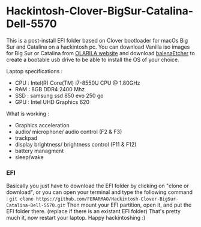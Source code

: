 # Hackintosh-Clover-BigSur-Catalina-Dell-5570
This is a post-install EFI folder based on Clover bootloader for macOs Big Sur and Catalina on a hackintosh pc.
You can download Vanilla iso images for Big Sur or Catalina from [OLARILA website](https://www.olarila.com/topic/6278-olarila-vanilla-images/) and download [balenaEtcher](https://www.balena.io/etcher/) to create a bootable usb drive to be able to install the OS of your choice.

Laptop specifications :
- CPU : Intel(R) Core(TM) i7-8550U CPU @ 1.80GHz
- RAM : 8GB DDR4 2400 Mhz
- SSD : samsung ssd 850 evo 250 go 
- GPU : Intel UHD Graphics 620

What is working : 
- Graphics acceleration
- audio/ microphone/ audio control (F2 & F3)
- trackpad
- display brightness/ brightness control (F11 & F12)
- battery managment
- sleep/wake

### EFI 
Basically you just have to download the EFI folder by clicking on "clone or download", or you can open your terminal and type the following command :
``` git clone https://github.com/FERARMAO/Hackintosh-Clover-BigSur-Catalina-Dell-5570.git ```
Then mount your EFI partition, open it, and put the EFI folder there. (replace if there is an existant EFI folder)
That's pretty much it, now restart your laptop.
Happy hackintoshing :)